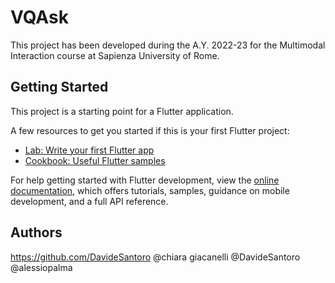 # VQAsk

This project has been developed during the A.Y. 2022-23 for the Multimodal Interaction course at Sapienza University of Rome.

## Getting Started

This project is a starting point for a Flutter application.

A few resources to get you started if this is your first Flutter project:

- [Lab: Write your first Flutter app](https://docs.flutter.dev/get-started/codelab)
- [Cookbook: Useful Flutter samples](https://docs.flutter.dev/cookbook)

For help getting started with Flutter development, view the
[online documentation](https://docs.flutter.dev/), which offers tutorials,
samples, guidance on mobile development, and a full API reference.

## Authors
https://github.com/DavideSantoro
@chiara giacanelli
@DavideSantoro
@alessiopalma
